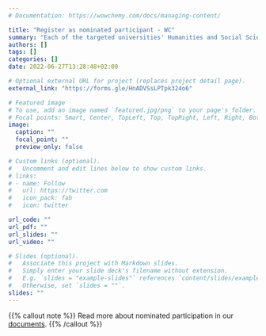 ```yaml
---
# Documentation: https://wowchemy.com/docs/managing-content/

title: "Register as nominated participant - WC"
summary: "Each of the targeted universities' Humanities and Social Science Deans are invited to nominate a limited number of participants to join the relevant regional DH-IGNITE event. If you have been nominated by your dean, please complete the registration form. You will be required to submit confirmation of nomination."
authors: []
tags: []
categories: []
date: 2022-06-27T13:28:48+02:00

# Optional external URL for project (replaces project detail page).
external_link: "https://forms.gle/HnADVSsLPTpk324o6"

# Featured image
# To use, add an image named `featured.jpg/png` to your page's folder.
# Focal points: Smart, Center, TopLeft, Top, TopRight, Left, Right, BottomLeft, Bottom, BottomRight.
image:
  caption: ""
  focal_point: ""
  preview_only: false

# Custom links (optional).
#   Uncomment and edit lines below to show custom links.
# links:
# - name: Follow
#   url: https://twitter.com
#   icon_pack: fab
#   icon: twitter

url_code: ""
url_pdf: ""
url_slides: ""
url_video: ""

# Slides (optional).
#   Associate this project with Markdown slides.
#   Simply enter your slide deck's filename without extension.
#   E.g. `slides = "example-slides"` references `content/slides/example-slides.md`.
#   Otherwise, set `slides = ""`.
slides: ""
---
```


{{% callout note %}}
Read more about nominated participation in our [documents](docs/participation/).
{{% /callout %}}
